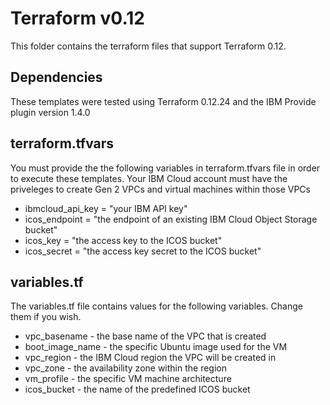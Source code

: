# Terraform v0.12

This folder contains the terraform files that support Terraform 0.12. 

## Dependencies

These templates were tested using Terraform 0.12.24 and the IBM Provide plugin version 1.4.0

## terraform.tfvars

You must provide the the following variables in terraform.tfvars file in order to execute these templates. Your IBM Cloud account must have the priveleges to create Gen 2 VPCs and virtual machines within those VPCs

* ibmcloud_api_key = "your IBM API key"
* icos_endpoint = "the endpoint of an existing IBM Cloud Object Storage bucket"
* icos_key = "the access key to the ICOS bucket"
* icos_secret = "the access key secret to the ICOS bucket"


## <span>variables.tf</span>

The <span>variables.tf</span> file contains values for the following variables. Change them if you wish.

* vpc_basename - the base name of the VPC that is created
* boot_image_name - the specific Ubuntu image used for the VM
* vpc_region - the IBM Cloud region the VPC will be created in
* vpc_zone - the availability zone within the region
* vm_profile - the specific VM machine architecture
* icos_bucket - the name of the predefined ICOS bucket

